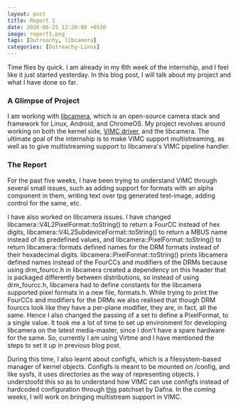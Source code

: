 ```yaml
---
layout: post
title: Report 1
date: 2020-06-25 12:20:00 +0530
image: report1.png
tags: [Outreachy, libcamera]
categories: [Outreachy-Linux]
---
```


Time flies by quick. I am already in my 6th week of the internship, and I feel like it just started yesterday. In this blog post, I will talk about my project and what I have done so far.

### A Glimpse of Project

I am working with [libcamera](https://libcamera.org/index.html), which is an open-source camera stack and framework for Linux, Android, and ChromeOS. My project revolves around working on both the kernel side, [VIMC driver](https://www.kernel.org/doc/html/v5.6/media/v4l-drivers/vimc.html), and the libcamera. The ultimate goal of the internship is to make VIMC support multistreaming, as well as to give multistreaming support to libcamera's VIMC pipeline handler.

### The Report

For the past five weeks, I have been trying to understand VIMC through several small issues, such as adding support for formats with an alpha component in them, writing text over tpg generated test-image, adding control for the same, etc.


I have also worked on libcamera issues. I have changed libcamera::V4L2PixelFormat::toString() to return a FourCC instead of hex digits, libcamera::V4L2SubdeviceFormat::toString() to return a MBUS name instead of its predefined values, and libcamera::PixelFormat::toString() to return libcamera::formats defined names for the DRM formats instead of their hexadecimal digits. libcamera::PixelFormat::toString() prints libcamera defined names instead of the FourCCs and modifiers of the DRMs because using drm_fourcc.h in libcamera created a dependency on this header that is packaged differently between distributions, so instead of using drm_fourcc.h, libcamera had to define constants for the libcamera supported pixel formats in a new file, formats.h. While trying to print the FourCCs and modifiers for the DRMs we also realised that though DRM fourccs look like they have a per-plane modifier, they are, in fact, all the same. Hence I also changed the passing of a set to define a PixelFormat, to a single value. It took me a lot of time to set up environment for developing libcamera on the latest media-master, since I don't have a spare hardware for the same. So, currently I am using Virtme and I have mentioned the steps to set it up in previous blog post. 


During this time, I also learnt about configfs, which is a filesystem-based manager of kernel objects. Configfs is meant to be mounted on /config, and like sysfs, it uses directories as the way of representing objects.  I understoofd this so as to understand how VIMC can use configfs instead of hardcoded configuration through [this](https://gitlab.collabora.com/dafna/linux/-/commit/e424a9ee0dee5b36dad34c15ff21290314bcbbde) patchset by Dafna. In the coming weeks, I will work on bringing multistream support in VIMC.